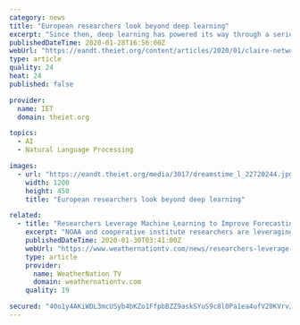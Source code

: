 ```yaml
---
category: news
title: "European researchers look beyond deep learning"
excerpt: "Since then, deep learning has powered its way through a series of benchmarks. In the field of natural language processing (NLP), the team behind the GLUE benchmark suite has produced a more stringent version called SuperGLUE because systems that have adopted a second layer of deep learning were so successful at beating the original."
publishedDateTime: 2020-01-28T16:56:00Z
webUrl: "https://eandt.theiet.org/content/articles/2020/01/claire-network-looks-beyond-limits-of-deep-learning/"
type: article
quality: 24
heat: 24
published: false

provider:
  name: IET
  domain: theiet.org

topics:
  - AI
  - Natural Language Processing

images:
  - url: "https://eandt.theiet.org/media/3017/dreamstime_l_22720244.jpg?anchor=center&mode=crop&width=1200&height=450&rnd=131552209930000000"
    width: 1200
    height: 450
    title: "European researchers look beyond deep learning"

related:
  - title: "Researchers Leverage Machine Learning to Improve Forecasting Tools"
    excerpt: "NOAA and cooperative institute researchers are leveraging machine learning techniques and high-resolution weather models in an effort to improve these tools. “We hope our research will provide forecasters with more information on when they should ..."
    publishedDateTime: 2020-01-30T03:41:00Z
    webUrl: "https://www.weathernationtv.com/news/researchers-leverage-machine-learning-to-improve-forecasting-tools/"
    type: article
    provider:
      name: WeatherNation TV
      domain: weathernationtv.com
    quality: 19

secured: "40o1y4AKiWDL3mcUSyb4bKZo1FfpbBZZ9askSYuS9c8l0Pa1ea4ufV20KVrvJUrI0uD60goFiuORCNT+RTJ4E8mUdjY/rkTqJooD5+s4uqd8fH/pb3dkpSJgHYLLY3GzkUgSJPYqWm4tIuNPqSXWt52rGcqMN6D4cUMfQScbJO84bJ8TapMLBeguuCrdwCpoRIUPDpXVtEBe1IHfx84tUJJI/9zJbKj2zeukADIVaSthrINnOcJwqtc1mZe24X8c9HC7KJYbLNydX7mnVJilEcblKiLafz8vHrTFk8s0itm78VLS4lG1lM8l4+AD3NNA;ZdRZfJXxrbsm7OZ3mU/dXQ=="
---
```


